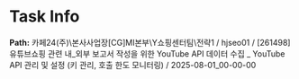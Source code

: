 # Task Info

**Path:** 카페24(주)\본사사업장\[CG]MI본부\Y쇼핑센터팀\전략1 / hjseo01 / [261498] 유튜브쇼핑 관련 내_외부 보고서 작성을 위한 YouTube API 데이터 수집 _ YouTube API 관리 및 설정 (키 관리, 호출 한도 모니터링) / 2025-08-01_00-00-00

